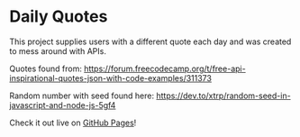 # Daily Quotes

This project supplies users with a different quote each day and was created to mess around with APIs.

Quotes found from: https://forum.freecodecamp.org/t/free-api-inspirational-quotes-json-with-code-examples/311373

Random number with seed found here: https://dev.to/xtrp/random-seed-in-javascript-and-node-js-5gf4 

Check it out live on [GitHub Pages](https://icecoolr.github.io/Daily-Quotes/)!
